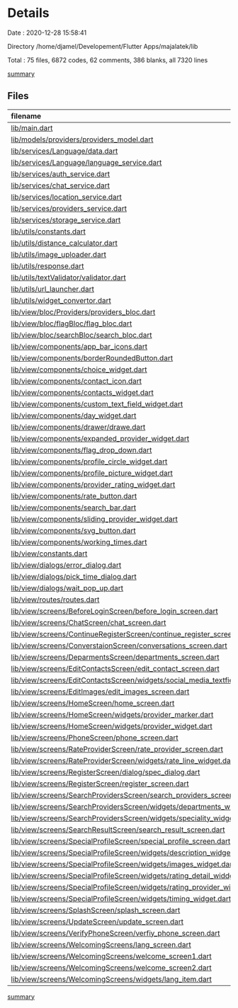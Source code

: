 # Details

Date : 2020-12-28 15:58:41

Directory /home/djamel/Developement/Flutter Apps/majalatek/lib

Total : 75 files,  6872 codes, 62 comments, 386 blanks, all 7320 lines

[summary](results.md)

## Files
| filename | language | code | comment | blank | total |
| :--- | :--- | ---: | ---: | ---: | ---: |
| [lib/main.dart](/lib/main.dart) | Dart | 26 | 0 | 3 | 29 |
| [lib/models/providers/providers_model.dart](/lib/models/providers/providers_model.dart) | Dart | 117 | 0 | 7 | 124 |
| [lib/services/Language/data.dart](/lib/services/Language/data.dart) | Dart | 246 | 0 | 3 | 249 |
| [lib/services/Language/language_service.dart](/lib/services/Language/language_service.dart) | Dart | 18 | 0 | 2 | 20 |
| [lib/services/auth_service.dart](/lib/services/auth_service.dart) | Dart | 145 | 4 | 8 | 157 |
| [lib/services/chat_service.dart](/lib/services/chat_service.dart) | Dart | 54 | 0 | 8 | 62 |
| [lib/services/location_service.dart](/lib/services/location_service.dart) | Dart | 72 | 0 | 9 | 81 |
| [lib/services/providers_service.dart](/lib/services/providers_service.dart) | Dart | 450 | 4 | 30 | 484 |
| [lib/services/storage_service.dart](/lib/services/storage_service.dart) | Dart | 50 | 0 | 10 | 60 |
| [lib/utils/constants.dart](/lib/utils/constants.dart) | Dart | 2 | 0 | 2 | 4 |
| [lib/utils/distance_calculator.dart](/lib/utils/distance_calculator.dart) | Dart | 9 | 0 | 2 | 11 |
| [lib/utils/image_uploader.dart](/lib/utils/image_uploader.dart) | Dart | 17 | 0 | 2 | 19 |
| [lib/utils/response.dart](/lib/utils/response.dart) | Dart | 6 | 0 | 2 | 8 |
| [lib/utils/textValidator/validator.dart](/lib/utils/textValidator/validator.dart) | Dart | 37 | 8 | 7 | 52 |
| [lib/utils/url_launcher.dart](/lib/utils/url_launcher.dart) | Dart | 16 | 0 | 3 | 19 |
| [lib/utils/widget_convertor.dart](/lib/utils/widget_convertor.dart) | Dart | 48 | 0 | 16 | 64 |
| [lib/view/bloc/Providers/providers_bloc.dart](/lib/view/bloc/Providers/providers_bloc.dart) | Dart | 28 | 0 | 2 | 30 |
| [lib/view/bloc/flagBloc/flag_bloc.dart](/lib/view/bloc/flagBloc/flag_bloc.dart) | Dart | 11 | 0 | 4 | 15 |
| [lib/view/bloc/searchBloc/search_bloc.dart](/lib/view/bloc/searchBloc/search_bloc.dart) | Dart | 18 | 0 | 6 | 24 |
| [lib/view/components/app_bar_icons.dart](/lib/view/components/app_bar_icons.dart) | Dart | 49 | 8 | 3 | 60 |
| [lib/view/components/borderRoundedButton.dart](/lib/view/components/borderRoundedButton.dart) | Dart | 27 | 0 | 3 | 30 |
| [lib/view/components/choice_widget.dart](/lib/view/components/choice_widget.dart) | Dart | 43 | 1 | 6 | 50 |
| [lib/view/components/contact_icon.dart](/lib/view/components/contact_icon.dart) | Dart | 39 | 0 | 3 | 42 |
| [lib/view/components/contacts_widget.dart](/lib/view/components/contacts_widget.dart) | Dart | 184 | 7 | 6 | 197 |
| [lib/view/components/custom_text_field_widget.dart](/lib/view/components/custom_text_field_widget.dart) | Dart | 81 | 0 | 3 | 84 |
| [lib/view/components/day_widget.dart](/lib/view/components/day_widget.dart) | Dart | 24 | 0 | 4 | 28 |
| [lib/view/components/drawer/drawe.dart](/lib/view/components/drawer/drawe.dart) | Dart | 132 | 0 | 2 | 134 |
| [lib/view/components/expanded_provider_widget.dart](/lib/view/components/expanded_provider_widget.dart) | Dart | 200 | 0 | 8 | 208 |
| [lib/view/components/flag_drop_down.dart](/lib/view/components/flag_drop_down.dart) | Dart | 38 | 0 | 4 | 42 |
| [lib/view/components/profile_circle_widget.dart](/lib/view/components/profile_circle_widget.dart) | Dart | 22 | 0 | 3 | 25 |
| [lib/view/components/profile_picture_widget.dart](/lib/view/components/profile_picture_widget.dart) | Dart | 51 | 0 | 3 | 54 |
| [lib/view/components/provider_rating_widget.dart](/lib/view/components/provider_rating_widget.dart) | Dart | 41 | 0 | 2 | 43 |
| [lib/view/components/rate_button.dart](/lib/view/components/rate_button.dart) | Dart | 53 | 0 | 4 | 57 |
| [lib/view/components/search_bar.dart](/lib/view/components/search_bar.dart) | Dart | 38 | 0 | 3 | 41 |
| [lib/view/components/sliding_provider_widget.dart](/lib/view/components/sliding_provider_widget.dart) | Dart | 163 | 0 | 6 | 169 |
| [lib/view/components/svg_button.dart](/lib/view/components/svg_button.dart) | Dart | 23 | 0 | 3 | 26 |
| [lib/view/components/working_times.dart](/lib/view/components/working_times.dart) | Dart | 43 | 0 | 5 | 48 |
| [lib/view/constants.dart](/lib/view/constants.dart) | Dart | 38 | 5 | 13 | 56 |
| [lib/view/dialogs/error_dialog.dart](/lib/view/dialogs/error_dialog.dart) | Dart | 33 | 0 | 3 | 36 |
| [lib/view/dialogs/pick_time_dialog.dart](/lib/view/dialogs/pick_time_dialog.dart) | Dart | 102 | 0 | 4 | 106 |
| [lib/view/dialogs/wait_pop_up.dart](/lib/view/dialogs/wait_pop_up.dart) | Dart | 31 | 0 | 2 | 33 |
| [lib/view/routes/routes.dart](/lib/view/routes/routes.dart) | Dart | 111 | 0 | 3 | 114 |
| [lib/view/screens/BeforeLoginScreen/before_login_screen.dart](/lib/view/screens/BeforeLoginScreen/before_login_screen.dart) | Dart | 67 | 0 | 2 | 69 |
| [lib/view/screens/ChatScreen/chat_screen.dart](/lib/view/screens/ChatScreen/chat_screen.dart) | Dart | 166 | 4 | 9 | 179 |
| [lib/view/screens/ContinueRegisterScreen/continue_register_screen.dart](/lib/view/screens/ContinueRegisterScreen/continue_register_screen.dart) | Dart | 232 | 0 | 13 | 245 |
| [lib/view/screens/ConverstaionScreen/conversations_screen.dart](/lib/view/screens/ConverstaionScreen/conversations_screen.dart) | Dart | 0 | 0 | 1 | 1 |
| [lib/view/screens/DeparmentsScreen/departments_screen.dart](/lib/view/screens/DeparmentsScreen/departments_screen.dart) | Dart | 107 | 0 | 3 | 110 |
| [lib/view/screens/EditContactsScreen/edit_contact_screen.dart](/lib/view/screens/EditContactsScreen/edit_contact_screen.dart) | Dart | 102 | 1 | 3 | 106 |
| [lib/view/screens/EditContactsScreen/widgets/social_media_textfield.dart](/lib/view/screens/EditContactsScreen/widgets/social_media_textfield.dart) | Dart | 46 | 0 | 3 | 49 |
| [lib/view/screens/EditImages/edit_images_screen.dart](/lib/view/screens/EditImages/edit_images_screen.dart) | Dart | 210 | 0 | 9 | 219 |
| [lib/view/screens/HomeScreen/home_screen.dart](/lib/view/screens/HomeScreen/home_screen.dart) | Dart | 329 | 0 | 12 | 341 |
| [lib/view/screens/HomeScreen/widgets/provider_marker.dart](/lib/view/screens/HomeScreen/widgets/provider_marker.dart) | Dart | 42 | 0 | 2 | 44 |
| [lib/view/screens/HomeScreen/widgets/provider_widget.dart](/lib/view/screens/HomeScreen/widgets/provider_widget.dart) | Dart | 203 | 15 | 6 | 224 |
| [lib/view/screens/PhoneScreen/phone_screen.dart](/lib/view/screens/PhoneScreen/phone_screen.dart) | Dart | 114 | 0 | 5 | 119 |
| [lib/view/screens/RateProviderScreen/rate_provider_screen.dart](/lib/view/screens/RateProviderScreen/rate_provider_screen.dart) | Dart | 218 | 0 | 5 | 223 |
| [lib/view/screens/RateProviderScreen/widgets/rate_line_widget.dart](/lib/view/screens/RateProviderScreen/widgets/rate_line_widget.dart) | Dart | 41 | 0 | 4 | 45 |
| [lib/view/screens/RegisterScreen/dialog/spec_dialog.dart](/lib/view/screens/RegisterScreen/dialog/spec_dialog.dart) | Dart | 69 | 1 | 4 | 74 |
| [lib/view/screens/RegisterScreen/register_screen.dart](/lib/view/screens/RegisterScreen/register_screen.dart) | Dart | 276 | 0 | 14 | 290 |
| [lib/view/screens/SearchProvidersScreen/search_providers_screen.dart](/lib/view/screens/SearchProvidersScreen/search_providers_screen.dart) | Dart | 141 | 0 | 4 | 145 |
| [lib/view/screens/SearchProvidersScreen/widgets/departments_widget.dart](/lib/view/screens/SearchProvidersScreen/widgets/departments_widget.dart) | Dart | 60 | 0 | 3 | 63 |
| [lib/view/screens/SearchProvidersScreen/widgets/speciality_widget.dart](/lib/view/screens/SearchProvidersScreen/widgets/speciality_widget.dart) | Dart | 53 | 0 | 3 | 56 |
| [lib/view/screens/SearchResultScreen/search_result_screen.dart](/lib/view/screens/SearchResultScreen/search_result_screen.dart) | Dart | 107 | 0 | 3 | 110 |
| [lib/view/screens/SpecialProfileScreen/special_profile_screen.dart](/lib/view/screens/SpecialProfileScreen/special_profile_screen.dart) | Dart | 150 | 0 | 7 | 157 |
| [lib/view/screens/SpecialProfileScreen/widgets/description_widget.dart](/lib/view/screens/SpecialProfileScreen/widgets/description_widget.dart) | Dart | 68 | 2 | 3 | 73 |
| [lib/view/screens/SpecialProfileScreen/widgets/images_widget.dart](/lib/view/screens/SpecialProfileScreen/widgets/images_widget.dart) | Dart | 96 | 1 | 2 | 99 |
| [lib/view/screens/SpecialProfileScreen/widgets/rating_detail_widdget.dart](/lib/view/screens/SpecialProfileScreen/widgets/rating_detail_widdget.dart) | Dart | 38 | 0 | 4 | 42 |
| [lib/view/screens/SpecialProfileScreen/widgets/rating_provider_widget.dart](/lib/view/screens/SpecialProfileScreen/widgets/rating_provider_widget.dart) | Dart | 116 | 0 | 3 | 119 |
| [lib/view/screens/SpecialProfileScreen/widgets/timing_widget.dart](/lib/view/screens/SpecialProfileScreen/widgets/timing_widget.dart) | Dart | 174 | 1 | 3 | 178 |
| [lib/view/screens/SplashScreen/splash_screen.dart](/lib/view/screens/SplashScreen/splash_screen.dart) | Dart | 46 | 0 | 7 | 53 |
| [lib/view/screens/UpdateScreen/update_screen.dart](/lib/view/screens/UpdateScreen/update_screen.dart) | Dart | 249 | 0 | 12 | 261 |
| [lib/view/screens/VerifyPhoneScreen/verfiy_phone_screen.dart](/lib/view/screens/VerifyPhoneScreen/verfiy_phone_screen.dart) | Dart | 108 | 0 | 4 | 112 |
| [lib/view/screens/WelcomingScreens/lang_screen.dart](/lib/view/screens/WelcomingScreens/lang_screen.dart) | Dart | 86 | 0 | 5 | 91 |
| [lib/view/screens/WelcomingScreens/welcome_screen1.dart](/lib/view/screens/WelcomingScreens/welcome_screen1.dart) | Dart | 64 | 0 | 2 | 66 |
| [lib/view/screens/WelcomingScreens/welcome_screen2.dart](/lib/view/screens/WelcomingScreens/welcome_screen2.dart) | Dart | 87 | 0 | 2 | 89 |
| [lib/view/screens/WelcomingScreens/widgets/lang_item.dart](/lib/view/screens/WelcomingScreens/widgets/lang_item.dart) | Dart | 71 | 0 | 2 | 73 |

[summary](results.md)
